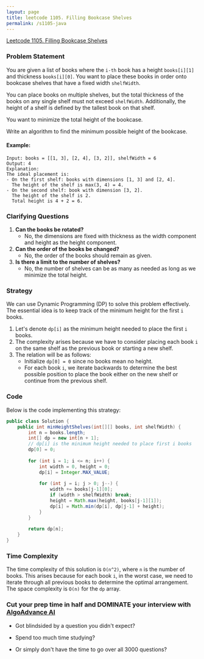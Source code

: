 ```yaml
---
layout: page
title: leetcode 1105. Filling Bookcase Shelves
permalink: /s1105-java
---
```

[Leetcode 1105. Filling Bookcase Shelves](https://algoadvance.github.io/algoadvance/l1105)
### Problem Statement
You are given a list of books where the `i-th` book has a height `books[i][1]` and thickness `books[i][0]`. You want to place these books in order onto bookcase shelves that have a fixed width `shelfWidth`.

You can place books on multiple shelves, but the total thickness of the books on any single shelf must not exceed `shelfWidth`. Additionally, the height of a shelf is defined by the tallest book on that shelf.

You want to minimize the total height of the bookcase.

Write an algorithm to find the minimum possible height of the bookcase.

#### Example:
```
Input: books = [[1, 3], [2, 4], [3, 2]], shelfWidth = 6
Output: 4
Explanation:
The ideal placement is:
- On the first shelf: books with dimensions [1, 3] and [2, 4].
  The height of the shelf is max(3, 4) = 4.
- On the second shelf: book with dimension [3, 2].
  The height of the shelf is 2.
  Total height is 4 + 2 = 6.
```

### Clarifying Questions
1. **Can the books be rotated?**
   - No, the dimensions are fixed with thickness as the width component and height as the height component.
2. **Can the order of the books be changed?**
   - No, the order of the books should remain as given.
3. **Is there a limit to the number of shelves?**
   - No, the number of shelves can be as many as needed as long as we minimize the total height.

### Strategy

We can use Dynamic Programming (DP) to solve this problem effectively. The essential idea is to keep track of the minimum height for the first `i` books.

1. Let's denote `dp[i]` as the minimum height needed to place the first `i` books.
2. The complexity arises because we have to consider placing each book `i` on the same shelf as the previous book or starting a new shelf.
3. The relation will be as follows:
    - Initialize `dp[0] = 0` since no books mean no height.
    - For each book `i`, we iterate backwards to determine the best possible position to place the book either on the new shelf or continue from the previous shelf.

### Code

Below is the code implementing this strategy:

```java
public class Solution {
    public int minHeightShelves(int[][] books, int shelfWidth) {
        int n = books.length;
        int[] dp = new int[n + 1];
        // dp[i] is the minimum height needed to place first i books
        dp[0] = 0;
        
        for (int i = 1; i <= n; i++) {
            int width = 0, height = 0;
            dp[i] = Integer.MAX_VALUE;
            
            for (int j = i; j > 0; j--) {
                width += books[j-1][0];
                if (width > shelfWidth) break;
                height = Math.max(height, books[j-1][1]);
                dp[i] = Math.min(dp[i], dp[j-1] + height);
            }
        }
        
        return dp[n];
    }
}
```

### Time Complexity
The time complexity of this solution is `O(n^2)`, where `n` is the number of books. This arises because for each book `i`, in the worst case, we need to iterate through all previous books to determine the optimal arrangement. The space complexity is `O(n)` for the `dp` array.


### Cut your prep time in half and DOMINATE your interview with [AlgoAdvance AI](https://algoAdvance.com)

- Got blindsided by a question you didn't expect?

- Spend too much time studying?

- Or simply don't have the time to go over all 3000 questions?

